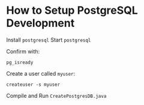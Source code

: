 # How to Setup PostgreSQL Development

Install `postgresql`
Start `postgresql`

Confirm with:
```
pg_isready
```

Create a user called `myuser`:
```
createuser -s myuser
```

Compile and Run `CreatePostgresDB.java`
